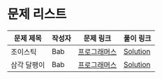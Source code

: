 # 문제 리스트

|문제 제목|작성자|문제 링크|풀이 링크|
|-------|----|-------|------|
|조이스틱|Bab|[프로그래머스](https://programmers.co.kr/learn/courses/30/lessons/42860)|[Solution](https://github.com/life-is-awesome/algorithm-study/blob/main/array/questions/joystick.py)|
|삼각 달팽이|Bab|[프로그래머스](https://programmers.co.kr/learn/courses/30/lessons/68645)|[Solution](https://github.com/life-is-awesome/algorithm-study/blob/main/array/questions/tri-snail.py)|